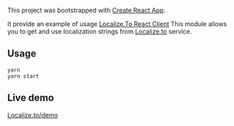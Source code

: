 This project was bootstrapped with [Create React App](https://github.com/facebook/create-react-app).

It provide an example of usage [Localize.To React Client](https://github.com/whitetown/localize-to-react)
This module allows you to get and use localization strings from [Localize.to](https://localize.to) service.

## Usage

```shell
yarn
yarn start
```

## Live demo

[Localize.to/demo](https://localize.to/demo/)

